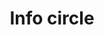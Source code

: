 ---
title: Info circle
tags: ["info", "circle", "information", "i", "details", "explanation", "knowledge"]
icon: info-circle
svg: '<svg xmlns="http://www.w3.org/2000/svg" width="24" height="24" fill="none" viewBox="0 0 24 24" stroke-width="1.5" stroke-linecap="round" stroke-linejoin="round" stroke="currentColor"><path d="M12 16v-5h-.5m0 5h1M12 8.5V8"/><circle cx="12" cy="12" r="9"/></svg>'
---